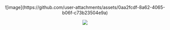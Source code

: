 <p align="center">
![image](https://github.com/user-attachments/assets/0aa2fcdf-8a62-4065-b06f-c73b23504e9a)
  
<p align="center">

<img src="https://komarev.com/ghpvc/?username=kysouu&color=bab9b5">
